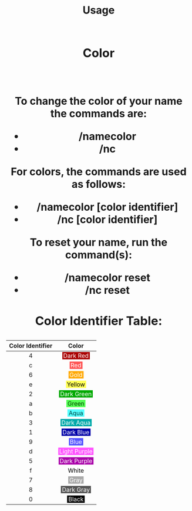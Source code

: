 <h1><center>Usage<center><h1>


<h3><center>Color</center></h3>
<br>

To change the color of your name the commands are:

 - /namecolor
 - /nc



For colors, the commands are used as follows:

 - /namecolor [color identifier]
 -  /nc [color identifier]

To reset your name, run the command(s):

 - /namecolor reset
 - /nc reset

<h3><center>Color Identifier Table:</center></h3>

| Color Identifier 	|                                            Color                                            	|
|:----------------:	|:-------------------------------------------------------------------------------------------:	|
|         4        	|   <span style="color: #ffffff; background-color: #aa0000; padding: 0 3px;">Dark Red</span>  	|
|         c        	|      <span style="color: #ffffff;background-color: #FF5555; padding: 0 3px;">Red</span>     	|
|         6        	|     <span style="color: #ffffff;background-color: #FFAA00; padding: 0 3px;">Gold</span>     	|
|         e        	|    <span style="color: #000000; background-color: #FFFF55; padding: 0 3px;">Yellow</span>   	|
|         2        	|  <span style="color: #ffffff; background-color: #00aa00; padding: 0 3px;">Dark Green</span> 	|
|         a        	|    <span style="color: #004400; background-color: #55ff55; padding: 0 3px;">Green</span>    	|
|         b        	|     <span style="color: #004444; background-color: #55ffff; padding: 0 3px;">Aqua</span>    	|
|         3        	|  <span style="color: #ffffff; background-color: #00aaaa; padding: 0 3px;">Dark Aqua</span>  	|
|         1        	|   <span style="color: #ffffff; background-color: #0000AA;padding: 0 3px;">Dark Blue</span>  	|
|         9        	|     <span style="color: #ffffff; background-color: #5555ff;padding: 0 3px;">Blue</span>     	|
|         d        	| <span style="color: #ffffff; background-color: #ff55ff;padding: 0 3px;">Light Purple</span> 	|
|         5        	|  <span style="color: #ffffff; background-color: #aa00aa;padding: 0 3px;">Dark Purple</span> 	|
|         f        	|    <span style="color: #000000; background-color: #ffffff; padding: 0 3px;">White</span>    	|
|         7        	|     <span style="color: #ffffff; background-color: #aaaaaa;padding: 0 3px;">Gray</span>     	|
|         8        	|   <span style="color: #ffffff; background-color: #555555;padding: 0 3px;">Dark Gray</span>  	|
|         0        	|    <span style="color: #ffffff; background-color: #000000; padding: 0 3px;">Black</span>    	|

